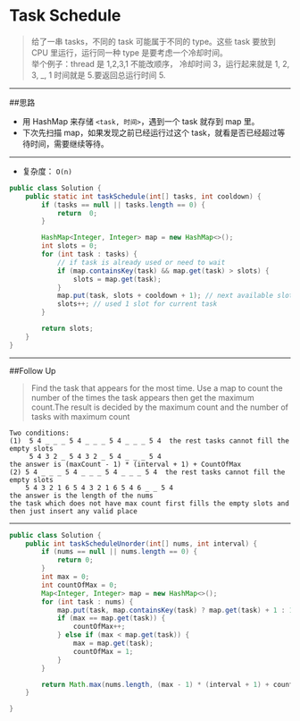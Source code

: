 # Task Schedule

> 给了一串 tasks，不同的 task 可能属于不同的 type。这些 task 要放到 CPU 里运行，运行同一种 type 是要考虑一个冷却时间。    
举个例子：thread 是 1,2,3,1 不能改顺序， 冷却时间 3，运行起来就是 1, 2, 3, _, 1 时间就是 5.要返回总运行时间 5.

-------
##思路
* 用 HashMap 来存储 `<task, 时间>`，遇到一个 task 就存到 map 里。
* 下次先扫描 map，如果发现之前已经运行过这个 task，就看是否已经超过等待时间，需要继续等待。

-------------
* 复杂度： `O(n)`

```java
public class Solution {
	public static int taskSchedule(int[] tasks, int cooldown) {
		if (tasks == null || tasks.length == 0) {
			return  0;
		}

		HashMap<Integer, Integer> map = new HashMap<>();
		int slots = 0;
		for (int task : tasks) {
			// if task is already used or need to wait
			if (map.containsKey(task) && map.get(task) > slots) {
				slots = map.get(task);
			}
			map.put(task, slots + cooldown + 1); // next available slot for task
			slots++; // used 1 slot for current task
		}

		return slots;
	}
}
```

-------
##Follow Up
>  Find the task that appears for the most time. Use a map to count the number of the times the task appears  then get the maximum count.The result is decided by the maximum count and the number of tasks with maximum count

```     
Two conditions:
(1)  5 4 _ _ _ 5 4 _ _ _ 5 4 _ _ _ 5 4  the rest tasks cannot fill the empty slots
     5 4 3 2 _ 5 4 3 2 _ 5 4 _ _ _ 5 4
the answer is (maxCount - 1) * (interval + 1) + CountOfMax
(2) 5 4 _ _ _ 5 4 _ _ _ 5 4 _ _ _ 5 4  the rest tasks cannot fill the empty slots
    5 4 3 2 1 6 5 4 3 2 1 6 5 4 6 _ _ 5 4
the answer is the length of the nums
the task which does not have max count first fills the empty slots and then just insert any valid place
```    
---------


```java
public class Solution {
	public int taskScheduleUnorder(int[] nums, int interval) {
		if (nums == null || nums.length == 0) {
			return 0;
		}
		int max = 0;
		int countOfMax = 0;
		Map<Integer, Integer> map = new HashMap<>();
		for (int task : nums) {
			map.put(task, map.containsKey(task) ? map.get(task) + 1 : 1);
			if (max == map.get(task)) {
				countOfMax++;
			} else if (max < map.get(task)) {
				max = map.get(task);
				countOfMax = 1;
			}
		}

		return Math.max(nums.length, (max - 1) * (interval + 1) + countOfMax);
	}

}
```




























